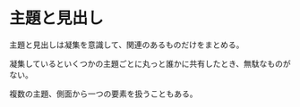 # 主題と見出し

主題と見出しは凝集を意識して、関連のあるものだけをまとめる。

凝集しているといくつかの主題ごとに丸っと誰かに共有したとき、無駄なものがない。

複数の主題、側面から一つの要素を扱うこともある。
